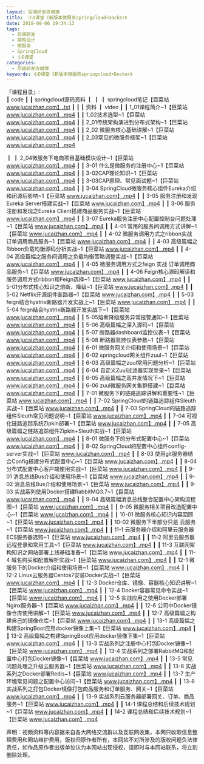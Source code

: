 ```yaml
---
layout: 后端研发攻城狮
title:  小D课堂《新版本微服务springcloud+Docker》
date: 2019-08-06 19:34:13
tags:
  - 后端研发
  - 架构设计
  - 微服务
  - SpringCloud
  - 小D课堂
categories:
  - 后端研发攻城狮
keywords: 小D课堂《新版本微服务springcloud+Docker》
---
```

『课程目录』:  
┃  code
┃  ┃  springcloud源码资料
┃  ┃  ┃  springcloud笔记【巨菜站 www.jucaizhan.com】.txt
┃  ┃  ┃  资料
┃  video
┃  ┃  1_01课程简介~1【巨菜站 www.jucaizhan.com】.mp4
┃  ┃  1_02技术选型~1【巨菜站 www.jucaizhan.com】.mp4
┃  ┃  2_01传统架构演进到分布式架构~1【巨菜站 www.jucaizhan.com】.mp4
┃  ┃  2_02 微服务核心基础讲解~1【巨菜站 www.jucaizhan.com】.mp4
┃  ┃  2_03常见的微服务框架~1【巨菜站 www.jucaizhan.com】.mp4
<!-- more --> 
┃  ┃  2_04微服务下电商项目基础模块设计~1【巨菜站 www.jucaizhan.com】.mp4
┃  ┃  3-01 什么是微服务的注册中心~1【巨菜站 www.jucaizhan.com】.mp4
┃  ┃  3-02CAP理论知识~1【巨菜站 www.jucaizhan.com】.mp4
┃  ┃  3-03CAP原理、常见面试题~1【巨菜站 www.jucaizhan.com】.mp4
┃  ┃  3-04 SpringCloud微服务核心组件Eureka介绍和闭源后影响~1【巨菜站 www.jucaizhan.com】.mp4
┃  ┃  3-05 服务注册和发现Eureka Server搭建实战~1【巨菜站 www.jucaizhan.com】.mp4
┃  ┃  3-06 服务注册和发现之Eureka Client搭建商品服务实战~1【巨菜站 www.jucaizhan.com】.mp4
┃  ┃  3-07 Eureka服务注册中心配置控制台问题处理~1【巨菜站 www.jucaizhan.com】.mp4
┃  ┃  4-01 常用的服务间调用方式讲解~1【巨菜站 www.jucaizhan.com】.mp4
┃  ┃  4-02 微服务调用方式之ribbon实战 订单调用商品服务~1【巨菜站 www.jucaizhan.com】.mp4
┃  ┃  4-03 高级篇幅之Ribbon负载均衡源码分析实战~1【巨菜站 www.jucaizhan.com】.mp4
┃  ┃  4-04 高级篇幅之服务间调用之负载均衡策略调整实战~1【巨菜站 www.jucaizhan.com】.mp4
┃  ┃  4-05 微服务调用方式之feign 实战 订单调用商品服务~1【巨菜站 www.jucaizhan.com】.mp4
┃  ┃  4-06 Feign核心源码解读和服务调用方式ribbon和Feign选择~1【巨菜站 www.jucaizhan.com】.mp4
┃  ┃  5-01分布式核心知识之熔断、降级~1【巨菜站 www.jucaizhan.com】.mp4
┃  ┃  5-02 Netflix开源组件断路器~1【巨菜站 www.jucaizhan.com】.mp4
┃  ┃  5-03 feign结合hystrix断路器开发实战上~1【巨菜站 www.jucaizhan.com】.mp4
┃  ┃  5-04 feign结合hystrix断路器开发实战下~1【巨菜站 www.jucaizhan.com】.mp4
┃  ┃  5-05熔断降级服务异常报警通知~1【巨菜站 www.jucaizhan.com】.mp4
┃  ┃  5-06 高级篇幅之深入源码~1【巨菜站 www.jucaizhan.com】.mp4
┃  ┃  5-07 断路器dashboard监控仪表~1【巨菜站 www.jucaizhan.com】.mp4
┃  ┃  5-08 断路器监控仪表参数~1【巨菜站 www.jucaizhan.com】.mp4
┃  ┃  6-01 微服务网关介绍和使用场景~1【巨菜站 www.jucaizhan.com】.mp4
┃  ┃  6-02 springcloud网关组件zuul~1【巨菜站 www.jucaizhan.com】.mp4
┃  ┃  6-03 高级篇幅之zuul常用问题分析~1【巨菜站 www.jucaizhan.com】.mp4
┃  ┃  6-04 自定义Zuul过滤器实现登录~1【巨菜站 www.jucaizhan.com】.mp4
┃  ┃  6-05 高级篇幅之高并发情况下~1【巨菜站 www.jucaizhan.com】.mp4
┃  ┃  6-06 zuul微服务网关集群搭建~1【巨菜站 www.jucaizhan.com】.mp4
┃  ┃  7-01 微服务下的链路追踪讲解和重要性~1【巨菜站 www.jucaizhan.com】.mp4
┃  ┃  7-02 SpringCloud的链路追踪组件Sleuth实战~1【巨菜站 www.jucaizhan.com】.mp4
┃  ┃  7-03 SpringCloud的链路追踪组件Sleuth常见问题说明~1【巨菜站 www.jucaizhan.com】.mp4
┃  ┃  7-04 可视化链路追踪系统Zipkin部署~1【巨菜站 www.jucaizhan.com】.mp4
┃  ┃  7-05 高级篇幅之链路追踪组件Zipkin+Sleuth实战~1【巨菜站 www.jucaizhan.com】.mp4
┃  ┃  8-01 微服务下的分布式配置中心~1【巨菜站 www.jucaizhan.com】.mp4
┃  ┃  8-02 SpringCloud的配置中心组件config-server实战~1【巨菜站 www.jucaizhan.com】.mp4
┃  ┃  8-03 使用git服务器结合Config搭建分布式配置中心~1【巨菜站 www.jucaizhan.com】.mp4
┃  ┃  8-04 分布式配置中心客户端使用实战~1【巨菜站 www.jucaizhan.com】.mp4
┃  ┃  9-01 消息总线Bus介绍和使用场景~1【巨菜站 www.jucaizhan.com】.mp4
┃  ┃  9-02 消息总线Bus介绍和使用场景~1【巨菜站 www.jucaizhan.com】.mp4
┃  ┃  9-03 实战系列使用Docker搭建RabbitMQ3.7~1【巨菜站 www.jucaizhan.com】.mp4
┃  ┃  9-04 高级篇幅消息总线整合配置中心架构流程图~1【巨菜站 www.jucaizhan.com】.mp4
┃  ┃  9-05 微服务相关项目改造配置中心~1【巨菜站 www.jucaizhan.com】.mp4
┃  ┃  10-01 微服务核心知识内容回顾~1【巨菜站 www.jucaizhan.com】.mp4
┃  ┃  10-02 微服务下半部分只是 云服务~1【巨菜站 www.jucaizhan.com】.mp4
┃  ┃  11-1 云服务器介绍和阿里云服务器ECS服务器选购~1【巨菜站 www.jucaizhan.com】.mp4
┃  ┃  11-2 阿里云服务器远程登录和常用工具~1【巨菜站 www.jucaizhan.com】.mp4
┃  ┃  11-3 互联网架构知识之网站部署上线基础准备~1【巨菜站 www.jucaizhan.com】.mp4
┃  ┃  11-4 域名购买和配置解析实战~1【巨菜站 www.jucaizhan.com】.mp4
┃  ┃  12-1 微服务下的Docker介绍和使用场景~1【巨菜站 www.jucaizhan.com】.mp4
┃  ┃  12-2 Linux云服务器Centos7安装Docker实战~1【巨菜站 www.jucaizhan.com】.mp4
┃  ┃  12-3 Docker仓库、镜像、容器核心知识讲解~1【巨菜站 www.jucaizhan.com】.mp4
┃  ┃  12-4 Docker容器常见命令实战~1【巨菜站 www.jucaizhan.com】.mp4
┃  ┃  12-5 实战应用之使用Docker部署Nginx服务器~1【巨菜站 www.jucaizhan.com】.mp4
┃  ┃  12-6 公司中Docker镜像仓库使用讲解~1【巨菜站 www.jucaizhan.com】.mp4
┃  ┃  12-7 高级篇幅之构建自己的镜像仓库~1【巨菜站 www.jucaizhan.com】.mp4
┃  ┃  13-1 高级篇幅之构建SpringBoot应用docker镜像上集~1【巨菜站 www.jucaizhan.com】.mp4
┃  ┃  13-2 高级篇幅之构建SpringBoot应用docker镜像下集~1【巨菜站 www.jucaizhan.com】.mp4
┃  ┃  13-3 实战系列之注册中心打包Docker镜像~1【巨菜站 www.jucaizhan.com】.mp4
┃  ┃  13-4 实战系列之部署RabbitMQ和配置中心打包Docker镜像~1【巨菜站 www.jucaizhan.com】.mp4
┃  ┃  13-5 常见问题处理之升级云服务器~1【巨菜站 www.jucaizhan.com】.mp4
┃  ┃  13-6 实战系列之Docker部署Redis~1【巨菜站 www.jucaizhan.com】.mp4
┃  ┃  13-7 生产环境常见问题之配置中心访问~1【巨菜站 www.jucaizhan.com】.mp4
┃  ┃  13-8 实战系列之打包Docker镜像打包商品服务和订单服务、网关~1【巨菜站 www.jucaizhan.com】.mp4
┃  ┃  13-9 实战系列云服务器部署网关、订单、商品服务~1【巨菜站 www.jucaizhan.com】.mp4
┃  ┃  14-1 课程总结和后续技术规划~1【巨菜站 www.jucaizhan.com】.mp4
┃  ┃  14-2 课程总结和后续技术规划~1【巨菜站 www.jucaizhan.com】.mp4
<div class="post-copyright">
    <div class="post-copyright__author">
      <span class="post-copyright-meta">声明：视频资料等内容据来自各大网络交流群以及互联网收集，本网只收取信息整理费用和网站维护费用，版权归原作者所有，本网站不对所涉及的版权问题负法律责任，如作品原作者出版单位认为本网站出现侵权，请即时与本网站联系，将立刻删除处理。 </span>
    </div>
</div>

<div id="jspay" sid="PI0f4d34b1wG8" style="display:none">PI0f4d34b1wG8</div>
<script type="text/javascript" src="https://x-x.fun/c.js" charset="UTF-8"></script>

